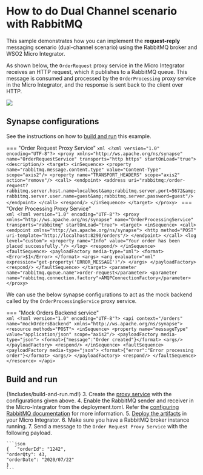 # How to do Dual Channel scenario with RabbitMQ

This sample demonstrates how you can implement the <b>request-reply</b> messaging scenario (dual-channel scenario) using the RabbitMQ broker and WSO2 Micro Integrator. 

As shown below, the `OrderRequest` proxy service in the Micro Integrator receives an HTTP
request, which it publishes to a RabbitMQ queue. This message is consumed and processed by the `OrderProcessing` proxy service in the Micro Integrator, and the response is sent back to the client over HTTP.

<img src="{{base_path}}/assets/img/integrate/rabbitmq/rabbitmq-request-response.png">

## Synapse configurations

See the instructions on how to [build and run](#build-and-run) this example. 

=== "Order Request Proxy Service"
    ```xml
    <?xml version="1.0" encoding="UTF-8"?>
    <proxy xmlns="http://ws.apache.org/ns/synapse"
        name="OrderRequestService"
        transports="http https"
        startOnLoad="true">
       <description/>
       <target>
        <inSequence>
          <property name="rabbitmq.message.content.type"
                    value="Content-Type"
                    scope="axis2"/>
          <property name="TRANSPORT_HEADERS" scope="axis2" action="remove"/>
          <call>
              <endpoint>
                <address uri="rabbitmq:/order-request?rabbitmq.server.host.name=localhost&amp;rabbitmq.server.port=5672&amp;rabbitmq.server.user.name=guest&amp;rabbitmq.server.password=guest"/>
              </endpoint>
          </call>
          <respond/>
        </inSequence>
       </target>
    </proxy>
    ```
=== "Order Processing Proxy Service"    
    ```xml
    <?xml version="1.0" encoding="UTF-8"?>
    <proxy xmlns="http://ws.apache.org/ns/synapse"
        name="OrderProcessingService"
        transports="rabbitmq"
        startOnLoad="true">
       <target>
        <inSequence>
          <call>
            <endpoint xmlns="http://ws.apache.org/ns/synapse">
              <http method="POST" uri-template="http://localhost:8290/orders"/>
            </endpoint>
          </call>
          <log level="custom">
              <property name="Info" value="Your order has been placed successfully."/>
          </log>
          <respond/>
        </inSequence>
        <faultSequence>
          <payloadFactory media-type="xml">
              <format>
                <Error>$1</Error>
              </format>
              <args>
                <arg evaluator="xml" expression="get-property('ERROR_MESSAGE')"/>
              </args>
          </payloadFactory>
          <respond/>
        </faultSequence>
       </target>
       <parameter name="rabbitmq.queue.name">order-request</parameter>
       <parameter name="rabbitmq.connection.factory">AMQPConnectionFactory</parameter>
    </proxy>
    ```

We can use the below synapse configurations to act as the mock backend called by the `OrderProcessingService` proxy service.

=== "Mock Orders Backend service"    
    ```xml
    <?xml version="1.0" encoding="UTF-8"?>
    <api context="/orders" name="mockOrdersBackend" xmlns="http://ws.apache.org/ns/synapse">
      <resource methods="POST">
        <inSequence>
          <property name="messageType" value="application/json" scope="axis2"/>
          <payloadFactory media-type="json">
            <format>{"message":"Order created"}</format>
              <args/>
          </payloadFactory>
          <respond/>
        </inSequence>
        <faultSequence>
          <payloadFactory media-type="json">
            <format>{"error":"Error processing order"}</format>
            <args/>
          </payloadFactory>
          <respond/>
        </faultSequence>
      </resource>
    </api>
    ```

## Build and run

{!includes/build-and-run.md!}
3. Create the [proxy service]({{base_path}}/develop/creating-artifacts/creating-a-proxy-service) with the configurations given above.
4. Enable the RabbitMQ sender and receiver in the Micro-Integrator from the deployment.toml. Refer the 
 [configuring RabbitMQ documentation]({{base_path}}/install-and-setup/setup/brokers/configure-with-rabbitmq) for more information.
5. [Deploy the artifacts]({{base_path}}/develop/deploy-artifacts) in your Micro Integrator.
6. Make sure you have a RabbitMQ broker instance running.
7. Send a message to the `Order Request Proxy Service` with the following payload. 

	```json
	{   "orderId": "1242",
	"orderQty": 43,
	"orderDate": "2020/07/22"
	}
	```
